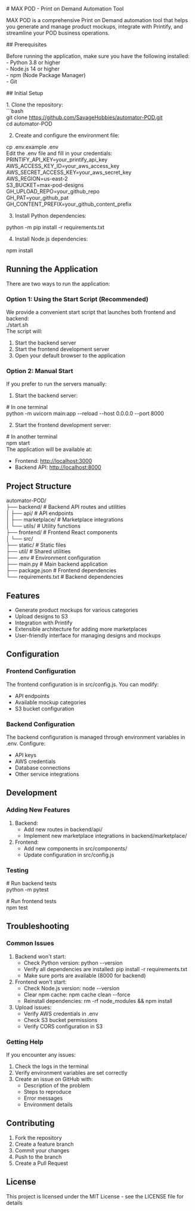 \# MAX POD \- Print on Demand Automation Tool

MAX POD is a comprehensive Print on Demand automation tool that helps you generate and manage product mockups, integrate with Printify, and streamline your POD business operations.

\#\# Prerequisites

Before running the application, make sure you have the following installed:  
\- Python 3.8 or higher  
\- Node.js 14 or higher  
\- npm (Node Package Manager)  
\- Git

\#\# Initial Setup

1\. Clone the repository:  
\`\`\`bash  
git clone https://github.com/SavageHobbies/automator-POD.git  
cd automator-POD

2. Create and configure the environment file:

cp .env.example .env  
Edit the .env file and fill in your credentials:  
PRINTIFY\_API\_KEY=your\_printify\_api\_key  
AWS\_ACCESS\_KEY\_ID=your\_aws\_access\_key  
AWS\_SECRET\_ACCESS\_KEY=your\_aws\_secret\_key  
AWS\_REGION=us-east-2  
S3\_BUCKET=max-pod-designs  
GH\_UPLOAD\_REPO=your\_github\_repo  
GH\_PAT=your\_github\_pat  
GH\_CONTENT\_PREFIX=your\_github\_content\_prefix

3. Install Python dependencies:

python \-m pip install \-r requirements.txt

4. Install Node.js dependencies:

npm install

## Running the Application

There are two ways to run the application:

### Option 1: Using the Start Script (Recommended)

We provide a convenient start script that launches both frontend and backend:  
./start.sh  
The script will:

1. Start the backend server  
2. Start the frontend development server  
3. Open your default browser to the application

### Option 2: Manual Start

If you prefer to run the servers manually:

1. Start the backend server:

\# In one terminal  
python \-m uvicorn main:app \--reload \--host 0.0.0.0 \--port 8000

2. Start the frontend development server:

\# In another terminal  
npm start  
The application will be available at:

* Frontend: [http://localhost:3000](http://localhost:3000/)  
* Backend API: [http://localhost:8000](http://localhost:8000/)

## Project Structure

automator-POD/  
├── backend/                 \# Backend API routes and utilities  
│   ├── api/                \# API endpoints  
│   ├── marketplace/        \# Marketplace integrations  
│   └── utils/              \# Utility functions  
├── frontend/               \# Frontend React components  
│   └── src/                 
├── static/                 \# Static files  
├── util/                   \# Shared utilities  
├── .env                    \# Environment configuration  
├── main.py                 \# Main backend application  
├── package.json           \# Frontend dependencies  
└── requirements.txt       \# Backend dependencies

## Features

* Generate product mockups for various categories  
* Upload designs to S3  
* Integration with Printify  
* Extensible architecture for adding more marketplaces  
* User-friendly interface for managing designs and mockups

## Configuration

### Frontend Configuration

The frontend configuration is in src/config.js. You can modify:

* API endpoints  
* Available mockup categories  
* S3 bucket configuration

### Backend Configuration

The backend configuration is managed through environment variables in .env. Configure:

* API keys  
* AWS credentials  
* Database connections  
* Other service integrations

## Development

### Adding New Features

1. Backend:  
   * Add new routes in backend/api/  
   * Implement new marketplace integrations in backend/marketplace/  
2. Frontend:  
   * Add new components in src/components/  
   * Update configuration in src/config.js

### Testing

\# Run backend tests  
python \-m pytest

\# Run frontend tests  
npm test

## Troubleshooting

### Common Issues

1. Backend won't start:  
   * Check Python version: python \--version  
   * Verify all dependencies are installed: pip install \-r requirements.txt  
   * Make sure ports are available (8000 for backend)  
2. Frontend won't start:  
   * Check Node.js version: node \--version  
   * Clear npm cache: npm cache clean \--force  
   * Reinstall dependencies: rm \-rf node\_modules && npm install  
3. Upload issues:  
   * Verify AWS credentials in .env  
   * Check S3 bucket permissions  
   * Verify CORS configuration in S3

### Getting Help

If you encounter any issues:

1. Check the logs in the terminal  
2. Verify environment variables are set correctly  
3. Create an issue on GitHub with:  
   * Description of the problem  
   * Steps to reproduce  
   * Error messages  
   * Environment details

## Contributing

1. Fork the repository  
2. Create a feature branch  
3. Commit your changes  
4. Push to the branch  
5. Create a Pull Request

## License

This project is licensed under the MIT License \- see the LICENSE file for details  
